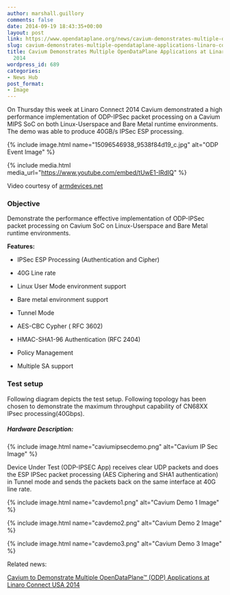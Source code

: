```yaml
---
author: marshall.guillory
comments: false
date: 2014-09-19 18:43:35+00:00
layout: post
link: https://www.opendataplane.org/news/cavium-demonstrates-multiple-opendataplane-applications-linaro-connect-usa-2014/
slug: cavium-demonstrates-multiple-opendataplane-applications-linaro-connect-usa-2014
title: Cavium Demonstrates Multiple OpenDataPlane Applications at Linaro Connect USA
  2014
wordpress_id: 689
categories:
- News Hub
post_format:
- Image
---
```


On Thursday this week at Linaro Connect 2014 Cavium demonstrated a high performance implementation of ODP-IPSec packet processing on a Cavium MIPS SoC on both Linux-Userspace and Bare Metal runtime environments. The demo was able to produce 40GB/s IPSec ESP processing.

{% include image.html name="15096546938_9538f84d19_c.jpg" alt="ODP Event Image" %}

{% include media.html media_url="https://www.youtube.com/embed/tUwE1-IRdIQ" %}

Video courtesy of [armdevices.net](http://armdevices.net/)

### Objective

Demonstrate the performance effective implementation of ODP-IPSec packet processing
on Cavium SoC on Linux-Userspace and Bare Metal runtime environments.

**Features:**

  * IPSec ESP Processing (Authentication and Cipher)


  * 40G Line rate


  * Linux User Mode environment support


  * Bare metal environment support


  * Tunnel Mode


  * AES-CBC Cypher ( RFC 3602)


  * HMAC-SHA1-96 Authentication (RFC 2404)


  * Policy Management


  * Multiple SA support




### Test setup


Following diagram depicts the test setup. Following topology has been chosen to demonstrate the maximum throughput capability of CN68XX IPsec processing(40Gbps).


##### Hardware Description:



{% include image.html name="caviumipsecdemo.png" alt="Cavium IP Sec Image" %}


Device Under Test (ODP-IPSEC App) receives clear UDP packets and does the ESP IPSec packet processing (AES Ciphering and SHA1 authentication) in Tunnel mode and sends the packets back on the same interface at 40G line rate.

{% include image.html name="cavdemo1.png" alt="Cavium Demo 1 Image" %}

{% include image.html name="cavdemo2.png" alt="Cavium Demo 2 Image" %}

{% include image.html name="cavdemo3.png" alt="Cavium Demo 3 Image" %}

Related news:

[Cavium to Demonstrate Multiple OpenDataPlane™ (ODP) Applications at Linaro Connect USA 2014](http://www.marketwatch.com/story/cavium-to-demonstrate-multiple-opendataplane-odp-applications-at-linaro-connect-usa-2014-2014-09-17)
